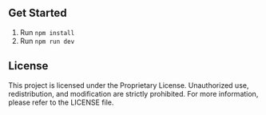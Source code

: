 ## Get Started

1. Run ```npm install```
2. Run ```npm run dev```

## License

This project is licensed under the Proprietary License. Unauthorized use, redistribution, and modification are strictly prohibited. For more information, please refer to the LICENSE file.
